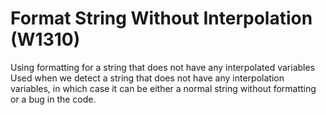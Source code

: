 # Format String Without Interpolation (W1310)

Using formatting for a string that does not have any interpolated
variables Used when we detect a string that does not have any
interpolation variables, in which case it can be either a normal string
without formatting or a bug in the code.
